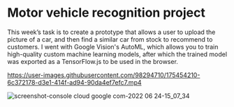 # Motor vehicle recognition project
This week’s task is to create a prototype that allows a user to upload the picture of a  car, and then find a similar car from stock to recommend to customers.
I went with Google Vision's AutoML, which allows you to train high-quality custom machine learning models, after which the trained model was exported as a TensorFlow.js to be used in the browser.

https://user-images.githubusercontent.com/98294710/175454210-6c372178-d3e1-414f-ad94-90da4ef7efc7.mp4

![screenshot-console cloud google com-2022 06 24-15_07_34](https://user-images.githubusercontent.com/98294710/175457128-86f7f058-a66a-4d80-a2ad-323113564379.png)
